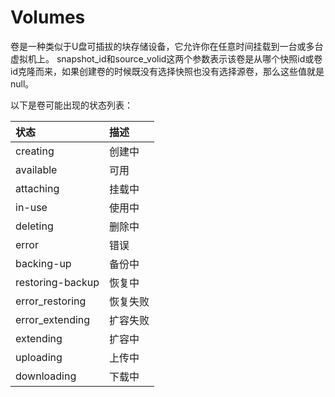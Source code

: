 # Volumes
    
卷是一种类似于U盘可插拔的块存储设备，它允许你在任意时间挂载到一台或多台虚拟机上。
snapshot_id和source_volid这两个参数表示该卷是从哪个快照id或卷id克隆而来，如果创建卷的时候既没有选择快照也没有选择源卷，那么这些值就是null。
    
以下是卷可能出现的状态列表：

|状态|描述|
|:---|:---|
|creating|创建中|
|available|可用|
|attaching|挂载中|
|in-use|使用中|
|deleting|删除中|
|error|错误|
|backing-up|备份中|
|restoring-backup|恢复中|
|error_restoring|恢复失败|
|error_extending|扩容失败|
|extending|扩容中|
|uploading|上传中|
|downloading|下载中|